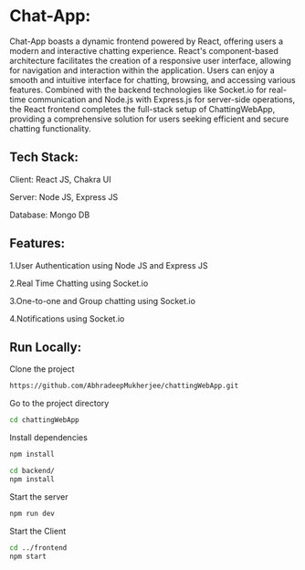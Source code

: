# Chat-App:

Chat-App boasts a dynamic frontend powered by React, offering users a modern and interactive chatting experience. React's component-based architecture facilitates the creation of a responsive user interface, allowing for navigation and interaction within the application. Users can enjoy a smooth and intuitive interface for chatting, browsing, and accessing various features. Combined with the backend technologies like Socket.io for real-time communication and Node.js with Express.js for server-side operations, the React frontend completes the full-stack setup of ChattingWebApp, providing a comprehensive solution for users seeking efficient and secure chatting functionality.

## Tech Stack:

Client: React JS, Chakra UI

Server: Node JS, Express JS

Database: Mongo DB

## Features: 

1.User Authentication using Node JS and Express JS

2.Real Time Chatting using Socket.io

3.One-to-one and Group chatting using Socket.io

4.Notifications using Socket.io

## Run Locally:

Clone the project
```bash
https://github.com/AbhradeepMukherjee/chattingWebApp.git
```

Go to the project directory
```bash
cd chattingWebApp
```

Install dependencies
```bash
npm install
```
```bash
cd backend/
npm install
```

Start the server
```bash
npm run dev
```

Start the Client
```bash
cd ../frontend
npm start
```






